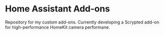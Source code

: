 # Home Assistant Add-ons

Repository for my custom add-ons. Currently developing a Scrypted add-on for high-performance HomeKit camera performane.
